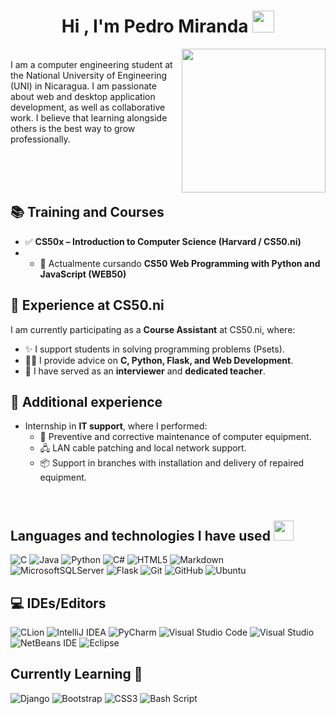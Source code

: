 <h1 align="center"><b>Hi , I'm Pedro Miranda </b><img src="https://media.giphy.com/media/hvRJCLFzcasrR4ia7z/giphy.gif" width="35"></h1>

<!--<img src="https://user-images.githubusercontent.com/73097560/115834477-dbab4500-a447-11eb-908a-139a6edaec5c.gif"><br>-->

<picture> <img align="right" src="https://github.com/7oSkaaa/7oSkaaa/blob/main/Images/Right_Side.gif?raw=true" width = 230px></picture>

<br>I am a computer engineering student at the National University of Engineering (UNI) in Nicaragua.
I am passionate about web and desktop application development, as well as collaborative work. I believe that learning alongside others is the best way to grow professionally.

<br><br><br>
## 📚 Training and Courses
- ✅ **CS50x – Introduction to Computer Science (Harvard / CS50.ni)**
- - 📌 Actualmente cursando **CS50 Web Programming with Python and JavaScript (WEB50)**


## 🚀 Experience at CS50.ni
<!--<picture> <img align="right" src="https://upload.wikimedia.org/wikipedia/en/thumb/0/0c/Harvard_University_shield.svg/800px-Harvard_University_shield.svg.png?20180212013744" width = 130px></picture>
<picture> <img align="right" src="https://code-fu.net.ni/wp-content/uploads/2024/01/CS50x.ni-2.0.svg" width = 230px></picture>-->
I am currently participating as a **Course Assistant** at CS50.ni, where:
- ✨ I support students in solving programming problems (Psets).
- 👨‍🏫 I provide advice on **C, Python, Flask, and Web Development**.  
- 🎤 I have served as an **interviewer** and **dedicated teacher**.

## 💼 Additional experience
- Internship in **IT support**, where I performed:  
  - 🔧 Preventive and corrective maintenance of computer equipment.  
  - 🖧 LAN cable patching and local network support.  
  - 📦 Support in branches with installation and delivery of repaired equipment.

 <br>
<h2> Languages and technologies I have used <img src = "https://media2.giphy.com/media/QssGEmpkyEOhBCb7e1/giphy.gif?cid=ecf05e47a0n3gi1bfqntqmob8g9aid1oyj2wr3ds3mg700bl&rid=giphy.gif" width = 32px> </h2>

![C](https://img.shields.io/badge/c-%2300599C.svg?style=for-the-badge&logo=c&logoColor=white)
![Java](https://img.shields.io/badge/java-%23ED8B00.svg?style=for-the-badge&logo=openjdk&logoColor=white)
![Python](https://img.shields.io/badge/python-3670A0?style=for-the-badge&logo=python&logoColor=ffdd54)
![C#](https://img.shields.io/badge/c%23-%23239120.svg?style=for-the-badge&logo=csharp&logoColor=white)
![HTML5](https://img.shields.io/badge/html5-%23E34F26.svg?style=for-the-badge&logo=html5&logoColor=white)
![Markdown](https://img.shields.io/badge/markdown-%23000000.svg?style=for-the-badge&logo=markdown&logoColor=white)
<br>
![MicrosoftSQLServer](https://img.shields.io/badge/Microsoft%20SQL%20Server-CC2927?style=for-the-badge&logo=microsoft%20sql%20server&logoColor=white)
![Flask](https://img.shields.io/badge/flask-%23000.svg?style=for-the-badge&logo=flask&logoColor=white)
![Git](https://img.shields.io/badge/git-%23F05033.svg?style=for-the-badge&logo=git&logoColor=white)
![GitHub](https://img.shields.io/badge/github-%23121011.svg?style=for-the-badge&logo=github&logoColor=white)
![Ubuntu](https://img.shields.io/badge/Ubuntu-E95420?style=for-the-badge&logo=ubuntu&logoColor=white)

## 💻 IDEs/Editors
![CLion](https://img.shields.io/badge/CLion-black?style=for-the-badge&logo=clion&logoColor=white)
![IntelliJ IDEA](https://img.shields.io/badge/IntelliJIDEA-000000.svg?style=for-the-badge&logo=intellij-idea&logoColor=white)
![PyCharm](https://img.shields.io/badge/pycharm-143?style=for-the-badge&logo=pycharm&logoColor=black&color=black&labelColor=green)
![Visual Studio Code](https://img.shields.io/badge/Visual%20Studio%20Code-0078d7.svg?style=for-the-badge&logo=visual-studio-code&logoColor=white)
![Visual Studio](https://img.shields.io/badge/Visual%20Studio-5C2D91.svg?style=for-the-badge&logo=visual-studio&logoColor=white)
<br>
![NetBeans IDE](https://img.shields.io/badge/NetBeansIDE-1B6AC6.svg?style=for-the-badge&logo=apache-netbeans-ide&logoColor=white)
![Eclipse](https://img.shields.io/badge/Eclipse-FE7A16.svg?style=for-the-badge&logo=Eclipse&logoColor=white)

## Currently Learning :beginner:
![Django](https://img.shields.io/badge/django-%23092E20.svg?style=for-the-badge&logo=django&logoColor=white)
![Bootstrap](https://img.shields.io/badge/bootstrap-%238511FA.svg?style=for-the-badge&logo=bootstrap&logoColor=white)
![CSS3](https://img.shields.io/badge/css3-%231572B6.svg?style=for-the-badge&logo=css3&logoColor=white)
![Bash Script](https://img.shields.io/badge/bash_script-%23121011.svg?style=for-the-badge&logo=gnu-bash&logoColor=white)


<!--I took a CS50 course and I am currently still learning more technologies from the 
CS50 course - programming with python and javascript

I also like to continue learning and improving with each opportunity, especially when 
I work as a team for events such as hackathons and rallies, 
and any other opportunity I have, it is a pleasure to be able to help. -->

<!--
**PedroMG2023/PedroMG2023** is a ✨ _special_ ✨ repository because its `README.md` (this file) appears on your GitHub profile.

Here are some ideas to get you started:

- 🔭 I’m currently working on ...
- 🌱 I’m currently learning ...
- 👯 I’m looking to collaborate on ...
- 🤔 I’m looking for help with ...
- 💬 Ask me about ...
- 📫 How to reach me: ...
- 😄 Pronouns: ...
- ⚡ Fun fact: ...
-->
